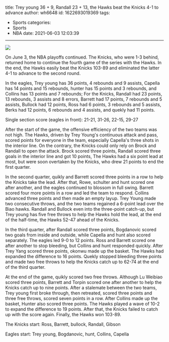 title: Trey young 36 + 9, Randall 23 + 13, the Hawks beat the Knicks 4-1 to advance
author: wh6648
id: 1622693019369
tags: 
- Sports
categories: 
- Sports
- NBA
date: 2021-06-03 12:03:39
---
![](https://p1.itc.cn/q_70/images01/20210603/81b1f0a5f04a4c7284f4af41556c34ec.jpeg)


On June 3, the NBA playoffs continued. The Knicks, who were 1-3 behind, returned home to continue the fourth game of the series with the Hawks. In the end, the Hawks easily beat the Knicks 103-89 and eliminated the latter 4-1 to advance to the second round.

In the eagles, Trey young has 36 points, 4 rebounds and 9 assists, Capella has 14 points and 15 rebounds, hunter has 15 points and 3 rebounds, and Collins has 13 points and 7 rebounds; For the Knicks, Randall had 23 points, 13 rebounds, 3 assists and 8 errors, Barrett had 17 points, 7 rebounds and 5 assists, Bullock had 12 points, Ross had 6 points, 3 rebounds and 5 assists, Berks had 12 points, 6 rebounds and 4 assists, and quekly had 11 points.

Single section score (eagles in front): 21-21, 31-26, 22-15, 29-27

After the start of the game, the offensive efficiency of the two teams was not high. The Hawks, driven by Trey Young's continuous attack and pass, scored points for everyone in the team, especially Capella's three shots in the interior line. On the contrary, the Knicks could only rely on Brock and Randall to open the attack. Brock scored three points, Randall scored three goals in the interior line and got 10 points, The Hawks had a six point lead at most, but were soon overtaken by the Knicks, who drew 21 points to end the first quarter.

In the second quarter, quikly and Barrett scored three points in a row to help the Knicks take the lead. After that, Rowe, schulter and hunt scored one after another, and the eagles continued to blossom in full swing. Barrett scored four more points in a row and led the team to respond. Collins advanced three points and then made an empty layup. Trey Young made two consecutive throws, and the two teams regained a 6-point lead over the Biao hawks. Randall and Bullock even into the three-point catch-up, but Trey young has five free throws to help the Hawks hold the lead, at the end of the half-time, the Hawks 52-47 ahead of the Knicks.

In the third quarter, after Randall scored three points, Bogdanovic scored two goals from inside and outside, while Capella and hunt also scored separately. The eagles led 9-0 to 12 points. Ross and Barrett scored one after another to stop bleeding, but Collins and hunt responded quickly. After Trey Yang scored three points, okonwu made up the basket. The Hawks had expanded the difference to 16 points. Quekly stopped bleeding three points and made two free throws to help the Knicks catch up to 62-74 at the end of the third quarter.

At the end of the game, quikly scored two free throws. Although Lu Weibiao scored three points, Barrett and Torpin scored one after another to help the Knicks catch up to nine points. After a stalemate between the two teams, Trey young first broke through, then retreated, scored three points and three free throws, scored seven points in a row. After Collins made up the basket, Hunter also scored three points. The Hawks played a wave of 10-2 to expand the difference to 19 points. After that, the Knicks failed to catch up with the score again. Finally, the Hawks won 103-89.

The Knicks start: Ross, Barrett, bullock, Randall, Gibson

Eagles start: Trey young, Bogdanovic, hunt, Collins, Capella

